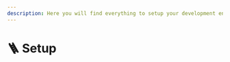 ```yaml
---
description: Here you will find everything to setup your development environnement
---
```


# 🪜 Setup


